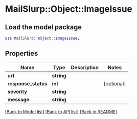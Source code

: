 # MailSlurp::Object::ImageIssue

## Load the model package
```perl
use MailSlurp::Object::ImageIssue;
```

## Properties
Name | Type | Description | Notes
------------ | ------------- | ------------- | -------------
**url** | **string** |  | 
**response_status** | **int** |  | [optional] 
**severity** | **string** |  | 
**message** | **string** |  | 

[[Back to Model list]](../README#documentation-for-models) [[Back to API list]](../README#documentation-for-api-endpoints) [[Back to README]](../README)



